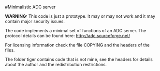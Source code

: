 #Minimalistic ADC server

**WARNING:** This code is just a prototype. It may or may not work and it may contain major security issues.

The code implements a minimal set of functions of an ADC server. The protocol details can be found here: http://adc.sourceforge.net/

For licensing information check the file COPYING and the headers of the files.

The folder tiger contains code that is not mine, see the headers for details about the author and the redistribution restrictions.
